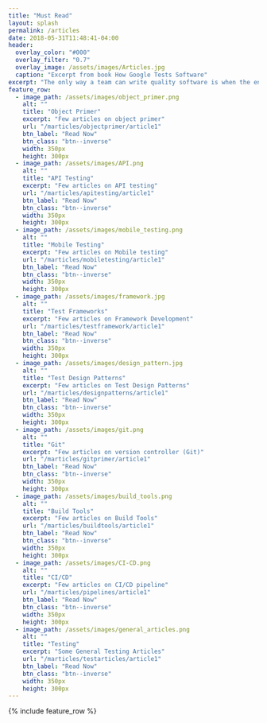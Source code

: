 ```yaml
---
title: "Must Read"
layout: splash
permalink: /articles
date: 2018-05-31T11:48:41-04:00
header:
  overlay_color: "#000"
  overlay_filter: "0.7"
  overlay_image: /assets/images/Articles.jpg
  caption: "Excerpt from book How Google Tests Software"
excerpt: "The only way a team can write quality software is when the entire team is responsible for quality."
feature_row:
  - image_path: /assets/images/object_primer.png
    alt: ""
    title: "Object Primer"
    excerpt: "Few articles on object primer"
    url: "/marticles/objectprimer/article1"
    btn_label: "Read Now"
    btn_class: "btn--inverse"
    width: 350px
    height: 300px
  - image_path: /assets/images/API.png
    alt: ""
    title: "API Testing"
    excerpt: "Few articles on API testing"
    url: "/marticles/apitesting/article1"
    btn_label: "Read Now"
    btn_class: "btn--inverse"
    width: 350px
    height: 300px
  - image_path: /assets/images/mobile_testing.png
    alt: ""
    title: "Mobile Testing"
    excerpt: "Few articles on Mobile testing"
    url: "/marticles/mobiletesting/article1"
    btn_label: "Read Now"
    btn_class: "btn--inverse"
    width: 350px
    height: 300px
  - image_path: /assets/images/framework.jpg
    alt: ""
    title: "Test Frameworks"
    excerpt: "Few articles on Framework Development"
    url: "/marticles/testframework/article1"
    btn_label: "Read Now"
    btn_class: "btn--inverse"
    width: 350px
    height: 300px
  - image_path: /assets/images/design_pattern.jpg
    alt: ""
    title: "Test Design Patterns"
    excerpt: "Few articles on Test Design Patterns"
    url: "/marticles/designpatterns/article1"
    btn_label: "Read Now"
    btn_class: "btn--inverse"
    width: 350px
    height: 300px
  - image_path: /assets/images/git.png
    alt: ""
    title: "Git"
    excerpt: "Few articles on version controller (Git)"
    url: "/marticles/gitprimer/article1"
    btn_label: "Read Now"
    btn_class: "btn--inverse"
    width: 350px
    height: 300px
  - image_path: /assets/images/build_tools.png
    alt: ""
    title: "Build Tools"
    excerpt: "Few articles on Build Tools"
    url: "/marticles/buildtools/article1"
    btn_label: "Read Now"
    btn_class: "btn--inverse"
    width: 350px
    height: 300px
  - image_path: /assets/images/CI-CD.png
    alt: ""
    title: "CI/CD"
    excerpt: "Few articles on CI/CD pipeline"
    url: "/marticles/pipelines/article1"
    btn_label: "Read Now"
    btn_class: "btn--inverse"
    width: 350px
    height: 300px
  - image_path: /assets/images/general_articles.png
    alt: ""
    title: "Testing"
    excerpt: "Some General Testing Articles"
    url: "/marticles/testarticles/article1"
    btn_label: "Read Now"
    btn_class: "btn--inverse"
    width: 350px
    height: 300px                 
---
```


{% include feature_row %}